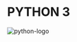 # PYTHON 3

![python-logo](https://user-images.githubusercontent.com/86377800/126007037-ff12f21b-9bef-4815-89f4-8a4451f63bd5.png)
